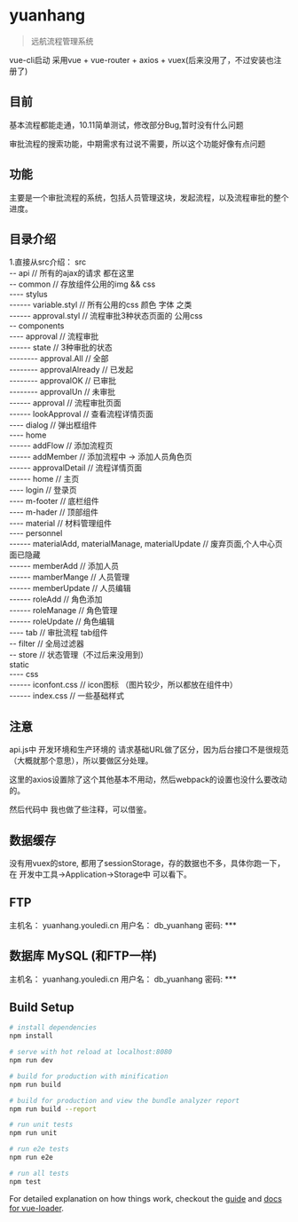 # yuanhang

> 远航流程管理系统

vue-cli启动 采用vue + vue-router + axios + vuex(后来没用了，不过安装也注册了)

## 目前

基本流程都能走通，10.11简单测试，修改部分Bug,暂时没有什么问题

审批流程的搜索功能，中期需求有过说不需要，所以这个功能好像有点问题

## 功能

主要是一个审批流程的系统，包括人员管理这块，发起流程，以及流程审批的整个进度。

## 目录介绍

1.直接从src介绍：
src<br>
-- api // 所有的ajax的请求 都在这里<br>
-- common // 存放组件公用的img && css <br>
---- stylus<br>
------ variable.styl // 所有公用的css 颜色 字体 之类<br>
------ approval.styl // 流程审批3种状态页面的 公用css<br>
-- components<br>
---- approval // 流程审批<br>
------ state // 3种审批的状态<br>
-------- approval.All // 全部<br>
-------- approvalAlready // 已发起<br>
-------- approvalOK // 已审批<br>
-------- approvalUn // 未审批<br>
------ approval // 流程审批页面<br>
------ lookApproval // 查看流程详情页面<br>
---- dialog // 弹出框组件<br>
---- home<br>
------ addFlow // 添加流程页<br>
------ addMember // 添加流程中 -> 添加人员角色页<br>
------ approvalDetail // 流程详情页面<br>
------ home // 主页<br>
---- login // 登录页<br>
---- m-footer // 底栏组件<br>
---- m-hader // 顶部组件<br>
---- material // 材料管理组件<br>
---- personnel<br>
------ materialAdd, materialManage, materialUpdate // 废弃页面,个人中心页面已隐藏<br>
------ memberAdd // 添加人员<br>
------ mamberMange // 人员管理<br>
------ memberUpdate // 人员编辑<br>
------ roleAdd // 角色添加<br>
------ roleManage // 角色管理<br>
------ roleUpdate // 角色编辑<br>
---- tab // 审批流程 tab组件 <br>
-- filter // 全局过滤器<br>
-- store // 状态管理（不过后来没用到）<br>
static<br>
---- css<br>
------ iconfont.css // icon图标 （图片较少，所以都放在组件中）<br>
------ index.css // 一些基础样式<br>

## 注意

api.js中
开发环境和生产环境的 请求基础URL做了区分，因为后台接口不是很规范（大概就那个意思），所以要做区分处理。

这里的axios设置除了这个其他基本不用动，然后webpack的设置也没什么要改动的。

然后代码中 我也做了些注释，可以借鉴。

## 数据缓存

没有用vuex的store, 都用了sessionStorage，存的数据也不多，具体你跑一下，在 开发中工具->Application->Storage中 可以看下。

## FTP

主机名： yuanhang.youledi.cn
用户名： db_yuanhang
密码: ***

## 数据库 MySQL (和FTP一样)

主机名： yuanhang.youledi.cn
用户名： db_yuanhang
密码: ***





## Build Setup

``` bash
# install dependencies
npm install

# serve with hot reload at localhost:8080
npm run dev

# build for production with minification
npm run build

# build for production and view the bundle analyzer report
npm run build --report

# run unit tests
npm run unit

# run e2e tests
npm run e2e

# run all tests
npm test
```

For detailed explanation on how things work, checkout the [guide](http://vuejs-templates.github.io/webpack/) and [docs for vue-loader](http://vuejs.github.io/vue-loader).
